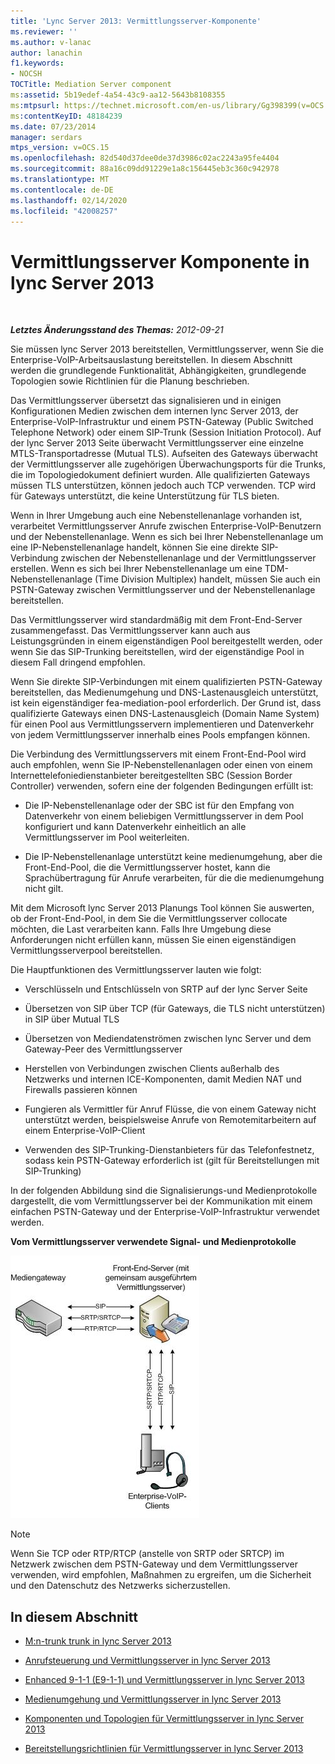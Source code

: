 ```yaml
---
title: 'Lync Server 2013: Vermittlungsserver-Komponente'
ms.reviewer: ''
ms.author: v-lanac
author: lanachin
f1.keywords:
- NOCSH
TOCTitle: Mediation Server component
ms:assetid: 5b19edef-4a54-43c9-aa12-5643b8108355
ms:mtpsurl: https://technet.microsoft.com/en-us/library/Gg398399(v=OCS.15)
ms:contentKeyID: 48184239
ms.date: 07/23/2014
manager: serdars
mtps_version: v=OCS.15
ms.openlocfilehash: 82d540d37dee0de37d3986c02ac2243a95fe4404
ms.sourcegitcommit: 88a16c09dd91229e1a8c156445eb3c360c942978
ms.translationtype: MT
ms.contentlocale: de-DE
ms.lasthandoff: 02/14/2020
ms.locfileid: "42008257"
---
```

<div data-xmlns="http://www.w3.org/1999/xhtml">

<div class="topic" data-xmlns="http://www.w3.org/1999/xhtml" data-msxsl="urn:schemas-microsoft-com:xslt" data-cs="http://msdn.microsoft.com/">

<div data-asp="http://msdn2.microsoft.com/asp">

# <a name="mediation-server-component-in-lync-server-2013"></a>Vermittlungsserver Komponente in lync Server 2013

</div>

<div id="mainSection">

<div id="mainBody">

<span> </span>

_**Letztes Änderungsstand des Themas:** 2012-09-21_

Sie müssen lync Server 2013 bereitstellen, Vermittlungsserver, wenn Sie die Enterprise-VoIP-Arbeitsauslastung bereitstellen. In diesem Abschnitt werden die grundlegende Funktionalität, Abhängigkeiten, grundlegende Topologien sowie Richtlinien für die Planung beschrieben.

Das Vermittlungsserver übersetzt das signalisieren und in einigen Konfigurationen Medien zwischen dem internen lync Server 2013, der Enterprise-VoIP-Infrastruktur und einem PSTN-Gateway (Public Switched Telephone Network) oder einem SIP-Trunk (Session Initiation Protocol). Auf der lync Server 2013 Seite überwacht Vermittlungsserver eine einzelne MTLS-Transportadresse (Mutual TLS). Aufseiten des Gateways überwacht der Vermittlungsserver alle zugehörigen Überwachungsports für die Trunks, die im Topologiedokument definiert wurden. Alle qualifizierten Gateways müssen TLS unterstützen, können jedoch auch TCP verwenden. TCP wird für Gateways unterstützt, die keine Unterstützung für TLS bieten.

Wenn in Ihrer Umgebung auch eine Nebenstellenanlage vorhanden ist, verarbeitet Vermittlungsserver Anrufe zwischen Enterprise-VoIP-Benutzern und der Nebenstellenanlage. Wenn es sich bei Ihrer Nebenstellenanlage um eine IP-Nebenstellenanlage handelt, können Sie eine direkte SIP-Verbindung zwischen der Nebenstellenanlage und der Vermittlungsserver erstellen. Wenn es sich bei Ihrer Nebenstellenanlage um eine TDM-Nebenstellenanlage (Time Division Multiplex) handelt, müssen Sie auch ein PSTN-Gateway zwischen Vermittlungsserver und der Nebenstellenanlage bereitstellen.

Das Vermittlungsserver wird standardmäßig mit dem Front-End-Server zusammengefasst. Das Vermittlungsserver kann auch aus Leistungsgründen in einem eigenständigen Pool bereitgestellt werden, oder wenn Sie das SIP-Trunking bereitstellen, wird der eigenständige Pool in diesem Fall dringend empfohlen.

Wenn Sie direkte SIP-Verbindungen mit einem qualifizierten PSTN-Gateway bereitstellen, das Medienumgehung und DNS-Lastenausgleich unterstützt, ist kein eigenständiger fea-mediation-pool erforderlich. Der Grund ist, dass qualifizierte Gateways einen DNS-Lastenausgleich (Domain Name System) für einen Pool aus Vermittlungsservern implementieren und Datenverkehr von jedem Vermittlungsserver innerhalb eines Pools empfangen können.

Die Verbindung des Vermittlungsservers mit einem Front-End-Pool wird auch empfohlen, wenn Sie IP-Nebenstellenanlagen oder einen von einem Internettelefoniedienstanbieter bereitgestellten SBC (Session Border Controller) verwenden, sofern eine der folgenden Bedingungen erfüllt ist:

  - Die IP-Nebenstellenanlage oder der SBC ist für den Empfang von Datenverkehr von einem beliebigen Vermittlungsserver in dem Pool konfiguriert und kann Datenverkehr einheitlich an alle Vermittlungsserver im Pool weiterleiten.

  - Die IP-Nebenstellenanlage unterstützt keine medienumgehung, aber die Front-End-Pool, die die Vermittlungsserver hostet, kann die Sprachübertragung für Anrufe verarbeiten, für die die medienumgehung nicht gilt.

Mit dem Microsoft lync Server 2013 Planungs Tool können Sie auswerten, ob der Front-End-Pool, in dem Sie die Vermittlungsserver collocate möchten, die Last verarbeiten kann. Falls Ihre Umgebung diese Anforderungen nicht erfüllen kann, müssen Sie einen eigenständigen Vermittlungsserverpool bereitstellen.

Die Hauptfunktionen des Vermittlungsserver lauten wie folgt:

  - Verschlüsseln und Entschlüsseln von SRTP auf der lync Server Seite

  - Übersetzen von SIP über TCP (für Gateways, die TLS nicht unterstützen) in SIP über Mutual TLS

  - Übersetzen von Mediendatenströmen zwischen lync Server und dem Gateway-Peer des Vermittlungsserver

  - Herstellen von Verbindungen zwischen Clients außerhalb des Netzwerks und internen ICE-Komponenten, damit Medien NAT und Firewalls passieren können

  - Fungieren als Vermittler für Anruf Flüsse, die von einem Gateway nicht unterstützt werden, beispielsweise Anrufe von Remotemitarbeitern auf einem Enterprise-VoIP-Client

  - Verwenden des SIP-Trunking-Dienstanbieters für das Telefonfestnetz, sodass kein PSTN-Gateway erforderlich ist (gilt für Bereitstellungen mit SIP-Trunking)

In der folgenden Abbildung sind die Signalisierungs-und Medienprotokolle dargestellt, die vom Vermittlungsserver bei der Kommunikation mit einem einfachen PSTN-Gateway und der Enterprise-VoIP-Infrastruktur verwendet werden.

**Vom Vermittlungsserver verwendete Signal- und Medienprotokolle**

![Diagramm für Vermittlungsserver Protokolle](images/Gg398399.c3d39ba0-e323-4a58-8f07-4e80d3278af2(OCS.15).jpg "Diagramm für Vermittlungsserver Protokolle")

<div>


> [!NOTE]  
> Wenn Sie TCP oder RTP/RTCP (anstelle von SRTP oder SRTCP) im Netzwerk zwischen dem PSTN-Gateway und dem Vermittlungsserver verwenden, wird empfohlen, Maßnahmen zu ergreifen, um die Sicherheit und den Datenschutz des Netzwerks sicherzustellen.



</div>

<div>

## <a name="in-this-section"></a>In diesem Abschnitt

  - [M:n-trunk trunk in lync Server 2013](lync-server-2013-m-n-trunk.md)

  - [Anrufsteuerung und Vermittlungsserver in lync Server 2013](lync-server-2013-call-admission-control-and-mediation-server.md)

  - [Enhanced 9-1-1 (E9-1-1) und Vermittlungsserver in lync Server 2013](lync-server-2013-enhanced-9-1-1-e9-1-1-and-mediation-server.md)

  - [Medienumgehung und Vermittlungsserver in lync Server 2013](lync-server-2013-media-bypass-and-mediation-server.md)

  - [Komponenten und Topologien für Vermittlungsserver in lync Server 2013](lync-server-2013-components-and-topologies-for-mediation-server.md)

  - [Bereitstellungsrichtlinien für Vermittlungsserver in lync Server 2013](lync-server-2013-deployment-guidelines-for-mediation-server.md)

</div>

</div>

<span> </span>

</div>

</div>

</div>

